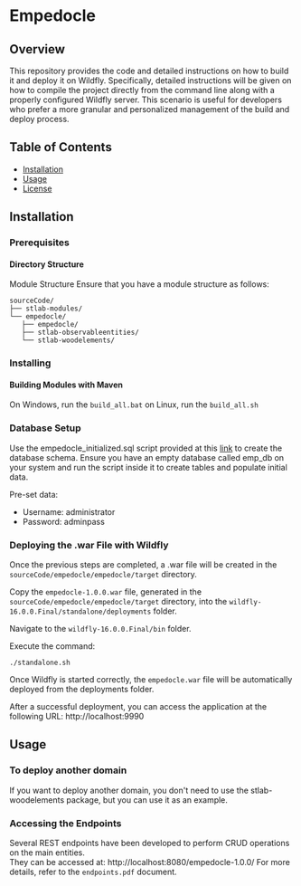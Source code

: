 # Empedocle
## Overview
This repository provides the code and detailed instructions on how to build it and deploy it on Wildfly. Specifically, detailed instructions will be given on how to compile the project directly from the command line along with a properly configured Wildfly server. This scenario is useful for developers who prefer a more granular and personalized management of the build and deploy process.

## Table of Contents
- [Installation](#installation)
- [Usage](#usage)
- [License](#license)

## Installation

### Prerequisites
#### Directory Structure
Module Structure
Ensure that you have a module structure as follows:
```
sourceCode/
├── stlab-modules/
└── empedocle/
   ├── empedocle/
   ├── stlab-observableentities/
   └── stlab-woodelements/
```
### Installing
#### Building Modules with Maven
On Windows, run the ```build_all.bat```
on Linux, run the ```build_all.sh```

### Database Setup
Use the empedocle_initialized.sql script provided at this [link](https://drive.google.com/file/d/16_Q-XjCycEcMkoMV9e7F5WZMR5gGZ_LC/view?usp=drive_link) to create the database schema. Ensure you have an empty database called emp_db on your system and run the script inside it to create tables and populate initial data.

Pre-set data:
* Username: administrator
* Password: adminpass

### Deploying the .war File with Wildfly
Once the previous steps are completed, a .war file will be created in the `sourceCode/empedocle/empedocle/target` directory.

Copy the `empedocle-1.0.0.war` file, generated in the `sourceCode/empedocle/empedocle/target` directory, into the `wildfly-16.0.0.Final/standalone/deployments` folder.

Navigate to the `wildfly-16.0.0.Final/bin` folder.

Execute the command: 
```
./standalone.sh
```
Once Wildfly is started correctly, the `empedocle.war` file will be automatically deployed from the deployments folder.

After a successful deployment, you can access the application at the following URL: http://localhost:9990

## Usage
### To deploy another domain
If you want to deploy another domain, you don't need to use the stlab-woodelements package, but you can use it as an example.

### Accessing the Endpoints
Several REST endpoints have been developed to perform CRUD operations on the main entities.  
They can be accessed at:
http://localhost:8080/empedocle-1.0.0/
For more details, refer to the `endpoints.pdf` document.
